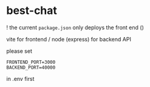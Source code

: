 # best-chat

! the current `package.json` only deploys the front end ()

vite for frontend / node (express) for backend API

please set

    FRONTEND_PORT=3000
    BACKEND_PORT=40000

in .env first
